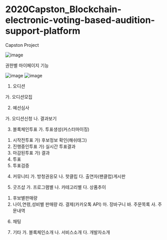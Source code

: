 # 2020Capston_Blockchain-electronic-voting-based-audition-support-platform
Capston Project


![image](https://user-images.githubusercontent.com/60876477/92996397-46a5ac80-f546-11ea-83bc-281a11878dde.png)


권한별 마이페이지 기능

![image](https://user-images.githubusercontent.com/60876477/92996474-cc295c80-f546-11ea-8a2d-7b287c515a58.png)
![image](https://user-images.githubusercontent.com/60876477/92996476-cfbce380-f546-11ea-85bf-7564533e05d1.png)


1. 오디션

가. 오디션모집

2. 예선심사

가. 오디션신청
나. 결과보기

3. 블록체인투표 
가. 투표생성(커스터마이징)
1) 시작전투표
가) 후보정보 확인(해쉬태그) 
2) 진행중인투표 
가) 실시간 투표결과
3) 마감된투표
가) 결과
4) 투표
5) 투표검증

4. 커뮤니티 
가. 방청권응모
나. 핫클립
다. 출연자(팬클럽)게시판

5. 굿즈샵
가. 프로그램별
나. 카테고리별
다. 상품추이
1) 후보별판매량
2) 나이,연령,성비별 판매량 
라. 결제(카카오톡 API) 
마. 장바구니
바. 주문목록
사. 주문내역

6. 채팅

7. 기타 
가. 블록체인소개
나. 서비스소개
다. 개발자소개
